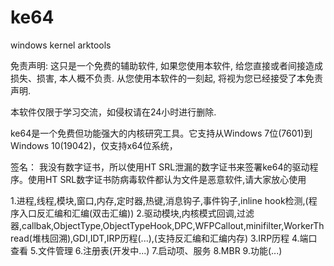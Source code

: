 # ke64
windows kernel arktools

免责声明:
这只是一个免费的辅助软件, 如果您使用本软件, 给您直接或者间接造成损失、损害, 本人概不负责. 从您使用本软件的一刻起, 将视为您已经接受了本免责声明.

本软件仅限于学习交流，如侵权请在24小时进行删除.

ke64是一个免费但功能强大的内核研究工具。它支持从Windows 7位(7601)到Windows 10(19042)，仅支持x64位系统，

签名：
我没有数字证书，所以使用HT SRL泄漏的数字证书来签署ke64的驱动程序。使用HT SRL数字证书防病毒软件都认为文件是恶意软件,请大家放心使用

1.进程,线程,模块,窗口,内存,定时器,热键,消息钩子,事件钩子,inline hook检测,(程序入口反汇编和汇编(双击汇编))
2.驱动模块,内核模式回调,过滤器,callbak,ObjectType,ObjectTypeHook,DPC,WFPCallout,minifilter,WorkerThread(堆栈回溯),GDI,IDT,IRP历程(...),(支持反汇编和汇编内存)
3.IRP历程
4.端口查看
5.文件管理
6.注册表(开发中...)
7.启动项、服务
8.MBR
9.功能(...)

